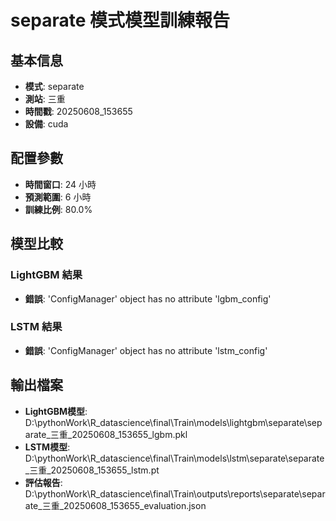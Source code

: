 
# separate 模式模型訓練報告

## 基本信息
- **模式**: separate
- **測站**: 三重
- **時間戳**: 20250608_153655
- **設備**: cuda

## 配置參數
- **時間窗口**: 24 小時
- **預測範圍**: 6 小時
- **訓練比例**: 80.0%

## 模型比較

### LightGBM 結果

- **錯誤**: 'ConfigManager' object has no attribute 'lgbm_config'

### LSTM 結果

- **錯誤**: 'ConfigManager' object has no attribute 'lstm_config'


## 輸出檔案
- **LightGBM模型**: D:\pythonWork\R_datascience\final\Train\models\lightgbm\separate\separate_三重_20250608_153655_lgbm.pkl
- **LSTM模型**: D:\pythonWork\R_datascience\final\Train\models\lstm\separate\separate_三重_20250608_153655_lstm.pt
- **評估報告**: D:\pythonWork\R_datascience\final\Train\outputs\reports\separate\separate_三重_20250608_153655_evaluation.json
